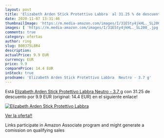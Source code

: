 ```yaml
---
layout: post
title: 'Elizabeth Arden Stick Protettivo Labbra  al 31.25 % de descuento'
date: 2020-11-07 13:31:46
thumbnailImage: 'https://m.media-amazon.com/images/I/31ESty4jkHL._SL200_.jpg'
images: [ 'https://m.media-amazon.com/images/I/31ESty4jkHL._SL200_.jpg' ]
comments: true
category: ofertas
author: ring
slug: B00375L8R4
description:
actualPrice: 9.9 EUR
currency: EUR
price: 9.9
comparePrice: 14.4 EUR
inStock: true
prodname: 'Elizabeth Arden Stick Protettivo Labbra  Neutro - 3.7 g'
---
```


Está [Elizabeth Arden Stick Protettivo Labbra  Neutro - 3.7 g](https://www.amazon.it/dp/B00375L8R4/?tag=tolees00-21) con 31.25 de descuento por 9.9 EUR (original: 14.4 EUR) en el siguiente enlace!

[![Elizabeth Arden Stick Protettivo Labbra ](https://m.media-amazon.com/images/I/31ESty4jkHL._SL200_.jpg)](https://www.amazon.it/dp/B00375L8R4/?tag=tolees00-21)

[Ver la oferta!!](https://www.amazon.it/dp/B00375L8R4/?tag=tolees00-21)

Links participate in Amazon Associate program and might generate a comission on qualifying sales


